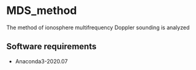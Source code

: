 # MDS_method
The method of ionosphere multifrequency Doppler sounding is analyzed

## Software requirements

* Anaconda3-2020.07


